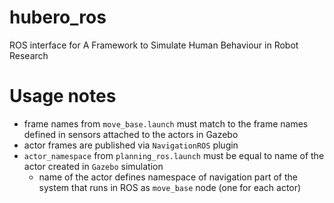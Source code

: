 # hubero_ros
ROS interface for A Framework to Simulate Human Behaviour in Robot Research

# Usage notes
- frame names from `move_base.launch` must match to the frame names defined in sensors attached to the actors in Gazebo
- actor frames are published via `NavigationROS` plugin
- `actor_namespace` from `planning_ros.launch` must be equal to name of the actor created in `Gazebo` simulation
	- name of the actor defines namespace of navigation part of the system that runs in ROS as `move_base` node (one for each actor)